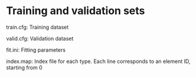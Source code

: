 # Training and validation sets

train.cfg: Training dataset 

valid.cfg: Validation dataset 

fit.ini: Fitting parameters

index.map: Index file for each type. Each line corresponds to an element ID, starting from 0

